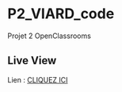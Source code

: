 # P2_VIARD_code

Projet 2 OpenClassrooms

## Live View


Lien : [CLIQUEZ ICI](https://htmlpreview.github.io/?https://github.com/valdruide/P2_VIARD_code/blob/main/index.html)
